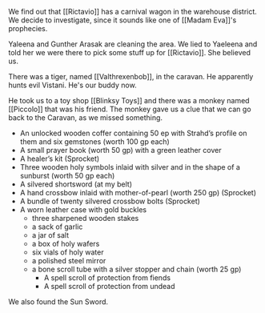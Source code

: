 We find out that [[Rictavio]] has a carnival wagon in the warehouse district. We decide to investigate, since it sounds like one of [[Madam Eva]]'s prophecies.

Yaleena and Gunther Arasak are cleaning the area. We lied to Yaeleena and told her we were there to pick some stuff up for [[Rictavio]]. She believed us.

There was a tiger, named [[Valthrexenbob]], in the caravan. He apparently hunts evil Vistani. He's our buddy now.

He took us to a toy shop [[Blinksy Toys]] and there was a monkey named [[Piccolo]] that was his friend. The monkey gave us a clue that we can go back to the Caravan, as we missed something.


- An unlocked wooden coffer containing 50 ep with Strahd’s profile on them and six gemstones (worth 100 gp each)
- A small prayer book (worth 50 gp) with a green leather cover
- A healer’s kit (Sprocket)
- Three wooden holy symbols inlaid with silver and in the shape of a sunburst (worth 50 gp each)
- A silvered shortsword (at my belt)
- A hand crossbow inlaid with mother-of-pearl (worth 250 gp) (Sprocket)
- A bundle of twenty silvered crossbow bolts (Sprocket)
- A worn leather case with gold buckles
	- three sharpened wooden stakes
	- a sack of garlic
	- a jar of salt
	- a box of holy wafers
	- six vials of holy water
	- a polished steel mirror
	- a bone scroll tube with a silver stopper and chain (worth 25 gp)
		- A spell scroll of protection from fiends
		- A spell scroll of protection from undead

We also found the Sun Sword.
